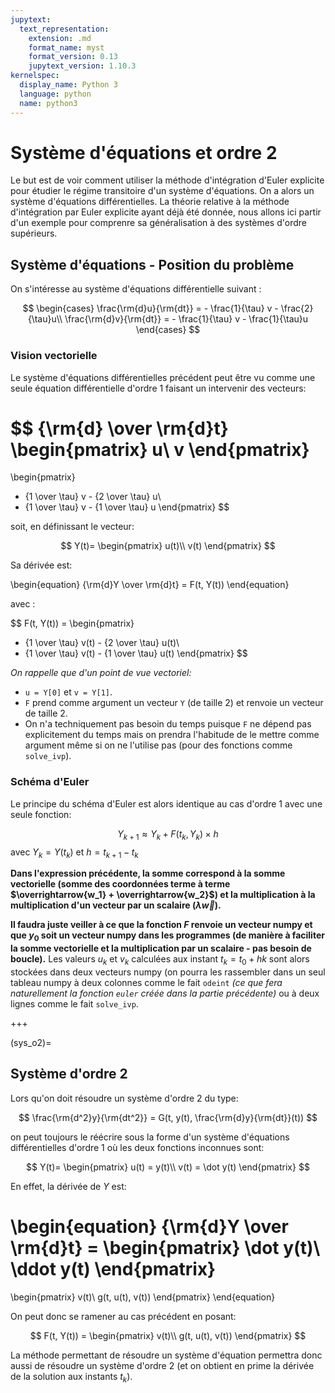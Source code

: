 ```yaml
---
jupytext:
  text_representation:
    extension: .md
    format_name: myst
    format_version: 0.13
    jupytext_version: 1.10.3
kernelspec:
  display_name: Python 3
  language: python
  name: python3
---
```


# Système d'équations et ordre 2
Le but est de voir comment utiliser la méthode d'intégration d'Euler explicite pour étudier le régime transitoire d'un système d'équations. On a alors un système d'équations différentielles. La théorie relative à la méthode d'intégration par Euler explicite ayant déjà été donnée, nous allons ici partir d'un exemple pour comprenre sa généralisation à des systèmes d'ordre supérieurs.

## Système d'équations - Position du problème
On s'intéresse au système d'équations différentielle suivant :

$$
\begin{cases}
\frac{\rm{d}u}{\rm{dt}} = - \frac{1}{\tau} v - \frac{2}{\tau}u\\
\frac{\rm{d}v}{\rm{dt}} = - \frac{1}{\tau} v - \frac{1}{\tau}u
\end{cases}
$$

### Vision vectorielle
Le système d'équations différentielles précédent peut être vu comme une seule équation différentielle d'ordre 1 faisant un intervenir des vecteurs:
>
$$ {\rm{d} \over \rm{d}t}
\begin{pmatrix}
u\\
v
\end{pmatrix}
=
\begin{pmatrix}
- {1 \over \tau} v - {2 \over \tau} u\\
- {1 \over \tau} v - {1 \over \tau} u
\end{pmatrix}
$$

soit, en définissant le vecteur:

$$ Y(t)=
\begin{pmatrix}
u(t)\\
v(t)
\end{pmatrix}
$$

Sa dérivée est:

\begin{equation}
{\rm{d}Y \over \rm{d}t} = F(t, Y(t))
\end{equation}

avec :

$$ F(t, Y(t)) = 
\begin{pmatrix}
- {1 \over \tau} v(t) - {2 \over \tau} u(t)\\
- {1 \over \tau} v(t) - {1 \over \tau} u(t)
\end{pmatrix}
$$

_On rappelle que d'un point de vue vectoriel:_

* `u = Y[0]` et `v = Y[1]`.
* `F` prend comme argument un vecteur `Y` (de taille 2) et renvoie un vecteur de taille 2.
* On n'a techniquement pas besoin du temps puisque `F` ne dépend pas explicitement du temps mais on prendra l'habitude de le mettre comme argument même si on ne l'utilise pas (pour des fonctions comme `solve_ivp`).

### Schéma d'Euler
Le principe du schéma d'Euler est alors identique au cas d'ordre 1 avec une seule fonction:

$$
Y_{k+1} \approx Y_k + F(t_k, Y_k) \times h
$$
avec $Y_{k} = Y(t_k)$ et $h = t_{k+1} - t_k$

__Dans l'expression précédente, la somme correspond à la somme vectorielle (somme des coordonnées terme à terme $\overrightarrow{w_1} + \overrightarrow{w_2}$) et la multiplication à la multiplication d'un vecteur par un scalaire ($\lambda \overrightarrow{w}$).__

__Il faudra juste veiller à ce que la fonction $F$ renvoie un vecteur numpy et que $y_0$ soit un vecteur numpy dans les programmes (de manière à faciliter la somme vectorielle et la multiplication par un scalaire - pas besoin de boucle).__ Les valeurs $u_k$ et $v_k$ calculées aux instant $t_k = t_0 + hk$ sont alors stockées dans deux vecteurs numpy (on pourra les rassembler dans un seul tableau numpy à deux colonnes comme le fait `odeint`  _(ce que fera naturellement la fonction `euler` créée dans la partie précédente)_ ou à deux lignes comme le fait `solve_ivp`.

+++

(sys_o2)=
## Système d'ordre 2

Lors qu'on doit résoudre un système d'ordre 2 du type:

$$
\frac{\rm{d^2}y}{\rm{dt^2}} = G(t, y(t), \frac{\rm{d}y}{\rm{dt}}(t))
$$

on peut toujours le réécrire sous la forme d'un système d'équations différentielles d'ordre 1 où les deux fonctions inconnues sont:

$$ Y(t)=
\begin{pmatrix}
u(t) = y(t)\\
v(t) = \dot y(t)
\end{pmatrix}
$$

En effet, la dérivée de $Y$ est:

\begin{equation}
{\rm{d}Y \over \rm{d}t} =
\begin{pmatrix}
\dot y(t)\\
\ddot y(t)
\end{pmatrix}
=

\begin{pmatrix}
v(t)\\
g(t, u(t), v(t))
\end{pmatrix}
\end{equation}

On peut donc se ramener au cas précédent en posant:

$$ F(t, Y(t)) = 
\begin{pmatrix}
v(t)\\
g(t, u(t), v(t))
\end{pmatrix}
$$

La méthode permettant de résoudre un système d'équation permettra donc aussi de résoudre un système d'ordre 2 (et on obtient en prime la dérivée de la solution aux instants $t_k$).
